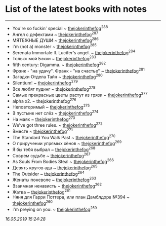 # List of the latest books with notes
---

* You're so fuckin' special ~ [thejokerinthefog](users/317/317244423-vkontakte)<sup>288</sup>
* Ангел с дефектами ~ [thejokerinthefog](users/317/317244423-vkontakte)<sup>287</sup>
* МЯТЕЖНЫЕ ДУШИ ~ [thejokerinthefog](users/317/317244423-vkontakte)<sup>286</sup>
* I'm (not a) monster ~ [thejokerinthefog](users/317/317244423-vkontakte)<sup>285</sup>
* Serenata Immortale II. Lucifer's angel. ~ [thejokerinthefog](users/317/317244423-vkontakte)<sup>284</sup>
* Только мой Бэкки ~ [thejokerinthefog](users/317/317244423-vkontakte)<sup>283</sup>
* fifth century: Digamma. ~ [thejokerinthefog](users/317/317244423-vkontakte)<sup>282</sup>
* Фрэнк - "на удачу". Франк - "на счастье" ~ [thejokerinthefog](users/317/317244423-vkontakte)<sup>281</sup>
* Загадки Отдела Тайн ~ [thejokerinthefog](users/317/317244423-vkontakte)<sup>280</sup>
* Silentium! ~ [thejokerinthefog](users/317/317244423-vkontakte)<sup>279</sup>
* Все любят пудинг ~ [thejokerinthefog](users/317/317244423-vkontakte)<sup>278</sup>
* Самые прекрасные цветы растут из грязи ~ [thejokerinthefog](users/317/317244423-vkontakte)<sup>277</sup>
* alpha x2. ~ [thejokerinthefog](users/317/317244423-vkontakte)<sup>276</sup>
* Неповторимый ~ [thejokerinthefog](users/317/317244423-vkontakte)<sup>275</sup>
* В пустыне нет слёз ~ [thejokerinthefog](users/317/317244423-vkontakte)<sup>274</sup>
* На маяк ~ [thejokerinthefog](users/317/317244423-vkontakte)<sup>273</sup>
* We've got three rules. ~ [thejokerinthefog](users/317/317244423-vkontakte)<sup>272</sup>
* Вместе ~ [thejokerinthefog](users/317/317244423-vkontakte)<sup>271</sup>
* The Standard You Walk Past ~ [thejokerinthefog](users/317/317244423-vkontakte)<sup>270</sup>
* О приручении упрямых хёнов ~ [thejokerinthefog](users/317/317244423-vkontakte)<sup>269</sup>
* Я бы тебя выбрал ~ [thejokerinthefog](users/317/317244423-vkontakte)<sup>268</sup>
* Соврем судьбе ~ [thejokerinthefog](users/317/317244423-vkontakte)<sup>267</sup>
* As Souls From Bodies Steal ~ [thejokerinthefog](users/317/317244423-vkontakte)<sup>266</sup>
* Девять кругов ада ~ [thejokerinthefog](users/317/317244423-vkontakte)<sup>265</sup>
* The Outsider ~ [thejokerinthefog](users/317/317244423-vkontakte)<sup>264</sup>
* Женаты поневоле ~ [thejokerinthefog](users/317/317244423-vkontakte)<sup>263</sup>
* Взаимная ненависть ~ [thejokerinthefog](users/317/317244423-vkontakte)<sup>262</sup>
* Жатва ~ [thejokerinthefog](users/317/317244423-vkontakte)<sup>261</sup>
* Няня для Гарри Поттера, или план Дамблдора №394 ~ [thejokerinthefog](users/317/317244423-vkontakte)<sup>260</sup>
* I'm preying on you. ~ [thejokerinthefog](users/317/317244423-vkontakte)<sup>259</sup>


_16.05.2019 15:24:28_
